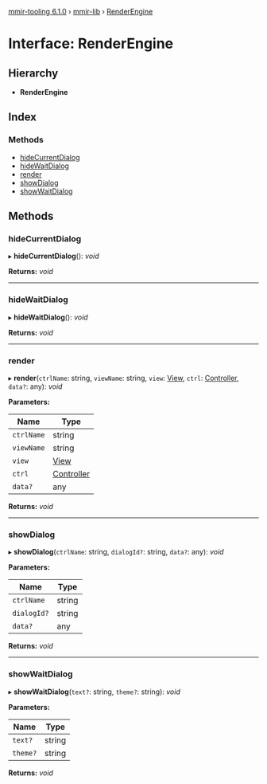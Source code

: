 [mmir-tooling 6.1.0](../README.md) › [mmir-lib](../modules/mmir_lib.md) › [RenderEngine](mmir_lib.renderengine.md)

# Interface: RenderEngine

## Hierarchy

* **RenderEngine**

## Index

### Methods

* [hideCurrentDialog](mmir_lib.renderengine.md#hidecurrentdialog)
* [hideWaitDialog](mmir_lib.renderengine.md#hidewaitdialog)
* [render](mmir_lib.renderengine.md#render)
* [showDialog](mmir_lib.renderengine.md#showdialog)
* [showWaitDialog](mmir_lib.renderengine.md#showwaitdialog)

## Methods

###  hideCurrentDialog

▸ **hideCurrentDialog**(): *void*

**Returns:** *void*

___

###  hideWaitDialog

▸ **hideWaitDialog**(): *void*

**Returns:** *void*

___

###  render

▸ **render**(`ctrlName`: string, `viewName`: string, `view`: [View](../classes/mmir_lib.view.md), `ctrl`: [Controller](../classes/mmir_lib.controller.md), `data?`: any): *void*

**Parameters:**

Name | Type |
------ | ------ |
`ctrlName` | string |
`viewName` | string |
`view` | [View](../classes/mmir_lib.view.md) |
`ctrl` | [Controller](../classes/mmir_lib.controller.md) |
`data?` | any |

**Returns:** *void*

___

###  showDialog

▸ **showDialog**(`ctrlName`: string, `dialogId?`: string, `data?`: any): *void*

**Parameters:**

Name | Type |
------ | ------ |
`ctrlName` | string |
`dialogId?` | string |
`data?` | any |

**Returns:** *void*

___

###  showWaitDialog

▸ **showWaitDialog**(`text?`: string, `theme?`: string): *void*

**Parameters:**

Name | Type |
------ | ------ |
`text?` | string |
`theme?` | string |

**Returns:** *void*
